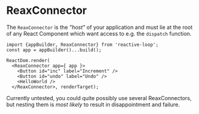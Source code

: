 # ReaxConnector

The `ReaxConnector` is the _"host"_ of your application and must lie at the root of any React Component which want access to e.g. the `dispatch` function.

    import {appBuilder, ReaxConnector} from 'reactive-loop';
    const app = appBuilder()...build();

    ReactDom.render(
      <ReaxConnector app={ app }>
        <Button id="inc" label="Increment" />
        <Button id="undo" label="Undo" />
        <HelloWorld />
      </ReaxConnector>, renderTarget);

Currently untested, you could quite possibly use several ReaxConnectors, but nesting them is _most likely_ to result in disappointment and failure.